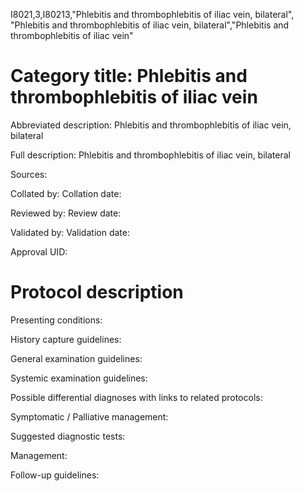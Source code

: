 I8021,3,I80213,"Phlebitis and thrombophlebitis of iliac vein, bilateral", "Phlebitis and thrombophlebitis of iliac vein, bilateral","Phlebitis and thrombophlebitis of iliac vein"
# Category title: Phlebitis and thrombophlebitis of iliac vein

Abbreviated description: Phlebitis and thrombophlebitis of iliac vein, bilateral

Full description: Phlebitis and thrombophlebitis of iliac vein, bilateral

Sources:

Collated by:
Collation date:

Reviewed by:
Review date:

Validated by:
Validation date:

Approval UID:

# Protocol description

Presenting conditions:

History capture guidelines:

General examination guidelines:

Systemic examination guidelines:

Possible differential diagnoses with links to related protocols:

Symptomatic / Palliative management:

Suggested diagnostic tests:

Management:

Follow-up guidelines:
